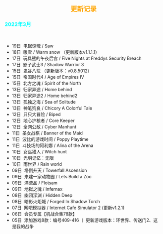 <head>
          <!-- Place your kit's code here -->
          <script src="https://kit.fontawesome.com/911b022eab.js" crossorigin="anonymous"></script>
</head>

<h2><center><i class="fa-regular fa-calendar-days"></i> &nbsp;<font color=orange>更新记录</font><center></h2>

<h3><font color=cyan>2022年3月</font></h3><br>

* 19日&nbsp;&nbsp;电锯惊魂 / Saw
* 18日&nbsp;&nbsp;暖雪 / Warm snow （更新版本v1.1.1.1）
* 17日&nbsp;&nbsp;玩具熊的午夜后宫 / Five Nights at Freddys Security Breach
* 17日&nbsp;&nbsp;影子武士3 / Shadow Warrior 3
* 15日&nbsp;&nbsp;鬼谷八荒 （更新版本：v0.8.5012）
* 15日&nbsp;&nbsp;帝国时代4 / Age of Empires IV
* 15日&nbsp;&nbsp;北方之魂 / Spirit of the North
* 13日&nbsp;&nbsp;归家异途 / Home behind
* 13日&nbsp;&nbsp;归家异途2 / Home behind2
* 13日&nbsp;&nbsp;孤独之海 / Sea of Solitude
* 13日&nbsp;&nbsp;神笔狗良 / Chicory A Colorful Tale
* 12日&nbsp;&nbsp;只只大冒险 / Biped
* 12日&nbsp;&nbsp;地心护核者 / Core Keeper
* 12日&nbsp;&nbsp;全网公敌 / Cyber Manhunt
* 11日&nbsp;&nbsp;圣女战棋 / Banner of the Maid
* 11日&nbsp;&nbsp;波比的游戏时间 / Poppy Playtime
* 11日&nbsp;&nbsp;斗技场的阿利娜 / Alina of the Arena
* 10日&nbsp;&nbsp;女巫猎人 / Witch hunt
* 10日&nbsp;&nbsp;光明记忆：无限
* 10日&nbsp;&nbsp;雨世界 / Rain world
* 09日&nbsp;&nbsp;塔倒升天 / Towerfall Ascension
* 09日&nbsp;&nbsp;来建一家动物园 / Lets Build a Zoo
* 09日&nbsp;&nbsp;漂流品 / Flotsam
* 09日&nbsp;&nbsp;地狱之魂 / Infernax
* 08日&nbsp;&nbsp;幽闭深渊 / Hidden Deep
* 08日&nbsp;&nbsp;暗影火炬城 / Forged In Shadow Torch
* 07日&nbsp;&nbsp;网吧模拟器 / Internet Cafe Simulator 2 (更新v1.2.1)
* 06日&nbsp;&nbsp;会员专属【机战合集78款】
* 05日&nbsp;&nbsp;添加游戏8款：编号409-416 丨 更新游戏版本：环世界、传送门2、这是我的战争